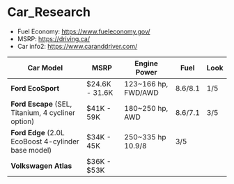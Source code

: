 # Car_Research
- Fuel Economy: https://www.fueleconomy.gov/
- MSRP: https://driving.ca/
- Car info2: https://www.caranddriver.com/

Car Model | MSRP | Engine Power | Fuel | Look|
-- | -- | -- | -- | -- |
**Ford EcoSport** | $24.6K - 31.6K | 123~166 hp, FWD/AWD  | 8.6/8.1 | 1/5 |
**Ford Escape** (SEL, Titanium, 4 cycliner option) | $41K - 59K | 180~250 hp, AWD | 8.6/7.1 | 3/5 |
**Ford Edge** (2.0L EcoBoost 4-cylinder base model) | $34K - 45K | 250~335 hp  10.9/8 | 3/5 |
**Volkswagen Atlas** | $36K - $53K |  |  |  |

